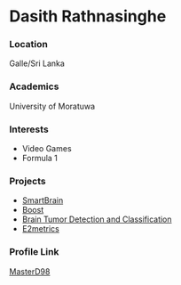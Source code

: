 # Dasith Rathnasinghe

### Location

Galle/Sri Lanka

### Academics

University of Moratuwa

### Interests

- Video Games
- Formula 1

### Projects

- [SmartBrain](https://github.com/MasterD98/SmartBrain)
- [Boost](https://github.com/MasterD98/Boost)
- [Brain Tumor Detection and Classification](https://github.com/MasterD98/brain-tumor-detection-and-classification)
- [E2metrics](https://github.com/TeknoUOM/e2metrics-frontend)

### Profile Link

[MasterD98](https://github.com/MasterD98)
